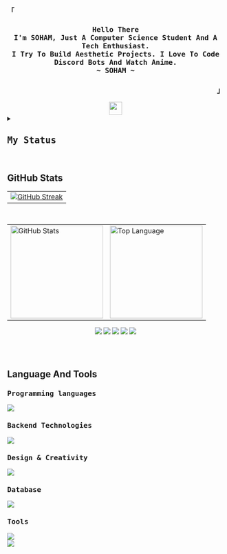 <div align="justify">

<h3 align="left"><samp>「</samp></h3>

<h3 align="center">
  <samp>
    <b>
      Hello There
      <br>
      I'm SOHAM, Just A Computer Science Student And A Tech Enthusiast.
      <br>
      I Try To Build Aesthetic Projects. I Love To Code Discord Bots And Watch Anime.
      <br>
      ~ SOHAM ~
    </b>
  </samp>
</h3>

<h3 align="right"><samp>」</samp></h3>

<div align="center">
  <a href="https://blog.spreadsheets600.me">
    <img src="https://img.shields.io/badge/Visit%20My%20Blog-black?style=for-the-badge&logo=blogger&logoColor=white" height="30" padding="10"/>
  </a>
</div>

<div align="centre">
  <details> 
    <summary><h2 align="left"><samp>My Status</samp></h2></summary>
    <div align="center">
      <table align="center">
        <tr>
          <td align="center"><h1><samp>Discord</samp></h1>
            <a href="">
              <img src="https://lanyard.cnrad.dev/api/979191620610170950"/>
            </a>
          </td>
        </tr>
        <tr>
          <td align="center"><h1><samp>Spotify</samp></h1><br><a herf="https://open.spotify.com/user/x4o0yd3uqpjbzgo1atn61ik6l"><img src = "https://spotify-github-profile.kittinanx.com/api/view?uid=x4o0yd3uqpjbzgo1atn61ik6l&cover_image=true&theme=compact&show_offline=false&background_color=121212&interchange=true"></a></td>
        </tr>
      </table>
    </div>
  
  </details>
</div>
<br>

<h2>GitHub Stats</h2>

<div align="center">
  <table>
    <tr>
      <td><a href="https://git.io/streak-stats"><img src="https://github-readme-streak-stats.herokuapp.com?user=SpreadSheets600&theme=tokyonight&hide_border=true&border_radius=&card_width=1000" alt="GitHub Streak" /></a></td>
    </tr>
  </table>
  <br>
  <table>
    <tr>
      <td><a href="#--------"><img height="215px" align="center" alt="GitHub Stats" src="https://github-readme-stats.vercel.app/api?username=spreadsheets600&count_private=true&show_icons=true&include_all_commits=true&line_height=21&hide_border=true&theme=nord"/></a></td>
      <td><a href="#--------"><img height="215px" align="center" alt="Top Language" src="https://github-readme-stats.vercel.app/api/top-langs/?username=spreadsheets600&layout=compact&line_height=21&hide_border=true&theme=nord"/></a></td>
    </tr>
  </table>

<a href="https://bento.me/spreadsheets"><img src="https://komarev.com/ghpvc/?username=spreadsheets600&style=for-the-badge"></a>
<a href="https://bento.me/spreadsheets"><img src="https://img.shields.io/badge/Portfolio-255E63?style=for-the-badge&logo=About.me&logoColor=white"></a>
<a href="https://dev.to/sspreadsheets600"><img src="https://img.shields.io/badge/DEV.TO-0A0A0A?style=for-the-badge&logo=dev-dot-to&logoColor=white"></a>
<a href="https://stackoverflow.com/users/23220449/soham-maity"><img src="https://img.shields.io/badge/STACKOVERFLOW-FE7A16?style=for-the-badge&logo=stackoverflow&logoColor=white"></a>
<a herf="https://www.linkedin.com/in/soham-maity-523329305"><img src="https://img.shields.io/badge/LINKEDIN-0077B5?style=for-the-badge&logo=linkedin&logoColor=white"></a>

  <br>

</div>

<br>

<h2>Language And Tools</h2>

<div align="left">

<h3><samp>Programming languages</samp></h3>

<a><img src="https://skillicons.dev/icons?i=html,css,js,react,py,bash&theme=dark"></a>

<h3><samp>Backend Technologies</samp></h3>

<a><img src="https://skillicons.dev/icons?i=django,flask,tensorflow,nodejs&theme=dark"></a>

<h3><samp>Design & Creativity</samp></h3>

<a><img src="https://skillicons.dev/icons?i=illustrator,xd,figma&theme=dark"></a>

<h3><samp>Database</samp></h3>

<a><img src="https://skillicons.dev/icons?i=mongo,mysql,&theme=dark"></a>

<h3><samp>Tools</samp></h3>

<a><img src="https://skillicons.dev/icons?i=vscode,sublime,replit,notion,github&theme=dark"></a><br>
<a><img src="https://skillicons.dev/icons?i=discord,bots&theme=dark"></a>

</div>

</div>
